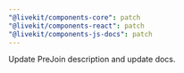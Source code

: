 ```yaml
---
"@livekit/components-core": patch
"@livekit/components-react": patch
"@livekit/components-js-docs": patch
---
```


Update PreJoin description and update docs.
